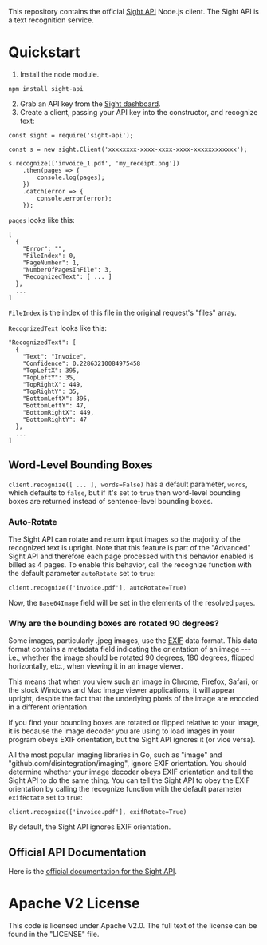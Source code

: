 This repository contains the official [Sight API](https://siftrics.com/) Node.js client. The Sight API is a text recognition service.

# Quickstart

1. Install the node module.

```
npm install sight-api
```


2. Grab an API key from the [Sight dashboard](https://siftrics.com/).
3. Create a client, passing your API key into the constructor, and recognize text:

```
const sight = require('sight-api');

const s = new sight.Client('xxxxxxxx-xxxx-xxxx-xxxx-xxxxxxxxxxxx');

s.recognize(['invoice_1.pdf', 'my_receipt.png'])
    .then(pages => {
        console.log(pages);
    })
    .catch(error => {
        console.error(error);
    });
```

`pages` looks like this:

```
[
  {
    "Error": "",
    "FileIndex": 0,
    "PageNumber": 1,
    "NumberOfPagesInFile": 3,
    "RecognizedText": [ ... ]
  },
  ...
]
```

`FileIndex` is the index of this file in the original request's "files" array.

`RecognizedText` looks like this:

```
"RecognizedText": [
  {
    "Text": "Invoice",
    "Confidence": 0.22863210084975458
    "TopLeftX": 395,
    "TopLeftY": 35,
    "TopRightX": 449,
    "TopRightY": 35,
    "BottomLeftX": 395,
    "BottomLeftY": 47,
    "BottomRightX": 449,
    "BottomRightY": 47
  },
  ...
]
```

## Word-Level Bounding Boxes

`client.recognize([ ... ], words=False)` has a default parameter, `words`, which defaults to `false`, but if it's set to `true` then word-level bounding boxes are returned instead of sentence-level bounding boxes.

### Auto-Rotate

The Sight API can rotate and return input images so the majority of the recognized text is upright. Note that this feature is part of the "Advanced" Sight API and therefore each page processed with this behavior enabled is billed as 4 pages. To enable this behavior, call the recognize function with the default parameter `autoRotate` set to `true`:

```
client.recognize(['invoice.pdf'], autoRotate=True)
```

Now, the `Base64Image` field will be set in the elements of the resolved `pages`.

### Why are the bounding boxes are rotated 90 degrees?

Some images, particularly .jpeg images, use the [EXIF](https://en.wikipedia.org/wiki/Exif) data format. This data format contains a metadata field indicating the orientation of an image --- i.e., whether the image should be rotated 90 degrees, 180 degrees, flipped horizontally, etc., when viewing it in an image viewer.

This means that when you view such an image in Chrome, Firefox, Safari, or the stock Windows and Mac image viewer applications, it will appear upright, despite the fact that the underlying pixels of the image are encoded in a different orientation.

If you find your bounding boxes are rotated or flipped relative to your image, it is because the image decoder you are using to load images in your program obeys EXIF orientation, but the Sight API ignores it (or vice versa).

All the most popular imaging libraries in Go, such as "image" and "github.com/disintegration/imaging", ignore EXIF orientation. You should determine whether your image decoder obeys EXIF orientation and tell the Sight API to do the same thing. You can tell the Sight API to obey the EXIF orientation by calling the recognize function with the default parameter `exifRotate` set to `true`:

```
client.recognize(['invoice.pdf'], exifRotate=True)
```

By default, the Sight API ignores EXIF orientation.


## Official API Documentation

Here is the [official documentation for the Sight API](https://siftrics.com/docs/sight.html).

# Apache V2 License

This code is licensed under Apache V2.0. The full text of the license can be found in the "LICENSE" file.
